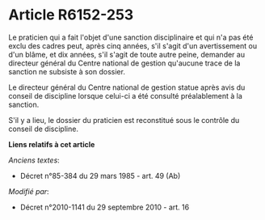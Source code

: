 # Article R6152-253

Le praticien qui a fait l'objet d'une sanction disciplinaire et qui n'a pas été exclu des cadres peut, après cinq années,
s'il s'agit d'un avertissement ou d'un blâme, et dix années, s'il s'agit de toute autre peine, demander au directeur général
du Centre national de gestion qu'aucune trace de la sanction ne subsiste à son dossier.

Le directeur général du Centre national de gestion statue après avis du conseil de discipline lorsque celui-ci a été consulté
préalablement à la sanction.

S'il y a lieu, le dossier du praticien est reconstitué sous le contrôle du conseil de discipline.

**Liens relatifs à cet article**

_Anciens textes_:

  - Décret n°85-384 du 29 mars 1985 - art. 49 (Ab)

_Modifié par_:

  - Décret n°2010-1141 du 29 septembre 2010 - art. 16
